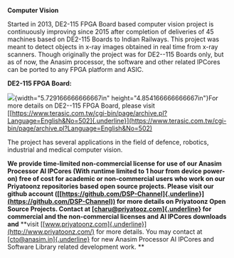 **Computer Vision**

Started in 2013, DE2-115 FPGA Board based computer vision project is
continuously improving since 2015 after completion of deliveries of 45
machines based on DE2-115 Boards to Indian Railways. This project was
meant to detect objects in x-ray images obtained in real time from x-ray
scanners. Though originally the project was for DE2--115 Boards only,
but as of now, the Anasim processor, the software and other related
IPCores can be ported to any FPGA platform and ASIC.

**DE2-115 FPGA Board:**

![](media/image1.jpeg){width="5.729166666666667in"
height="4.854166666666667in"}For more details on DE2--115 FPGA Board,
please visit
[[https://www.terasic.com.tw/cgi-bin/page/archive.pl?Language=English&No=502]{.underline}](https://www.terasic.com.tw/cgi-bin/page/archive.pl?Language=English&No=502)

The project has several applications in the field of defence, robotics,
industrial and medical computer vision.

**We provide time-limited non-commercial license for use of our Anasim
Processor AI IPCores (With runtime limited to 1 hour from device
power-on) free of cost for academic or non-commercial users who work on
our Priyatoonz repositories based open source projects. Please visit our
github account
([[https://github.com/DSP-Channel]{.underline}](https://github.com/DSP-Channel))
for more details on Priyatoonz Open Source Projects. Contact at
[[charu\@priyatooz.com]{.underline}](mailto:charu@priyatooz.com) for
commercial and the non-commercial licenses and AI IPCores downloads
and** **visit
[[www.priyatoonz.com]{.underline}](http://www.priyatoonz.com/) for more
details. You may contact at
[[cto\@anasim.in]{.underline}](mailto:cto@anasim.in) for new Anasim
Processor AI IPCores and Software Library related development work. **
